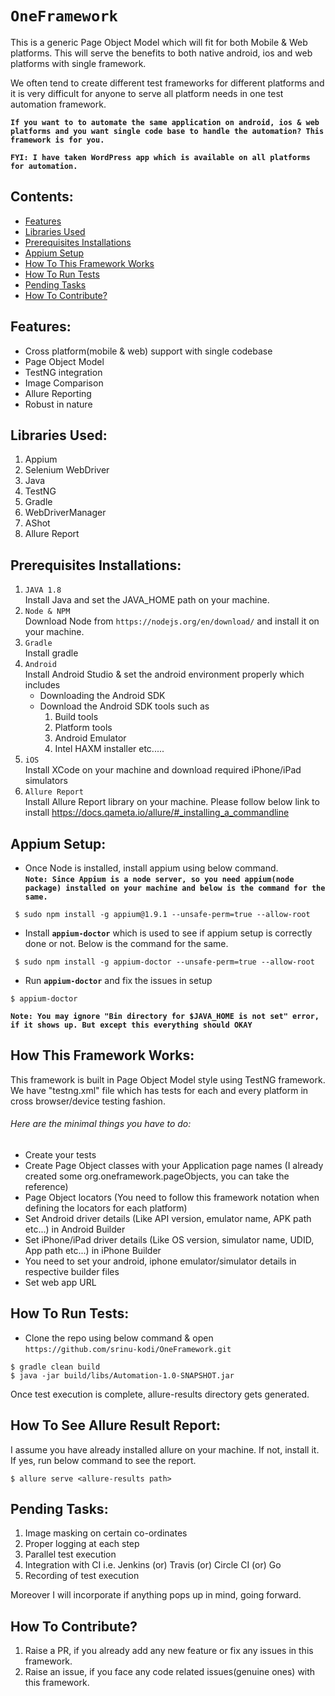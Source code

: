 # `OneFramework`
This is a generic Page Object Model which will fit for both Mobile & Web platforms.
This will serve the benefits to both native android, ios and web platforms with single framework.

We often tend to create different test frameworks for different platforms and it is very difficult for anyone to serve all platform needs in one test automation framework.

<b>`If you want to to automate the same application on android, ios & web platforms and you want single code base to handle the automation? This framework is for you.`</b>

<b>`FYI: I have taken WordPress app which is available on all platforms for automation.`</b>

## Contents:

* [Features](#features)
* [Libraries Used](#libraries-used)
* [Prerequisites Installations](#prerequisites-installations)
* [Appium Setup](#appium-setup)
* [How To This Framework Works](#how-this-framework-works)
* [How To Run Tests](#how-to-run-tests)
* [Pending Tasks](#pending-tasks)
* [How To Contribute?](#how-to-contribute)

## Features:

* Cross platform(mobile & web) support with single codebase
* Page Object Model
* TestNG integration
* Image Comparison
* Allure Reporting
* Robust in nature

## Libraries Used:

1. Appium
2. Selenium WebDriver
3. Java
4. TestNG
5. Gradle
6. WebDriverManager
7. AShot
8. Allure Report

## Prerequisites Installations:

1. `JAVA 1.8`<br>
    Install Java and set the JAVA_HOME path on your machine.
2. `Node & NPM`<br>
    Download Node from `https://nodejs.org/en/download/` and install it on your machine.
3. `Gradle`<br>
    Install gradle
4.  `Android`<br>
    Install Android Studio & set the android environment properly which includes<br>
    -  Downloading the Android SDK
    -  Download the Android SDK tools such as 
       1. Build tools
       2. Platform tools
       3. Android Emulator
       4. Intel HAXM installer etc.....
5.  `iOS`<br>
    Install XCode on your machine and download required iPhone/iPad simulators
6.  `Allure Report`<br>
    Install Allure Report library on your machine. Please follow below link to install
    https://docs.qameta.io/allure/#_installing_a_commandline

## Appium Setup:

- Once Node is installed, install appium using below command.<br>
<b>`Note: Since Appium is a node server, so you need appium(node package) installed on your machine and below is the command for the same.`</b>
``` 
 $ sudo npm install -g appium@1.9.1 --unsafe-perm=true --allow-root 
```
- Install <b>`appium-doctor`</b> which is used to see if appium setup is correctly done or not. Below is the command for the same.<br>
``` 
 $ sudo npm install -g appium-doctor --unsafe-perm=true --allow-root
```
- Run <b>`appium-doctor`</b> and fix the issues in setup<br>
```
$ appium-doctor
```
 
<b>`Note: You may ignore "Bin directory for $JAVA_HOME is not set" error, if it shows up. But except this everything should OKAY`</b>

## How This Framework Works:

This framework is built in Page Object Model style using TestNG framework.<br>
We have "testng.xml" file which has tests for each and every platform in cross browser/device testing fashion.
 
###### Here are the minimal things you have to do:
 
 - Create your tests 
 - Create Page Object classes with your Application page names (I already created some org.oneframework.pageObjects, you can take the reference)
 - Page Object locators (You need to follow this framework notation when defining the locators for each platform)
 - Set Android driver details (Like API version, emulator name, APK path etc...) in Android Builder
 - Set iPhone/iPad driver details (Like OS version, simulator name, UDID, App path etc...) in iPhone Builder
 - You need to set your android, iphone emulator/simulator details in respective builder files
 - Set web app URL
 
## How To Run Tests:

- Clone the repo using below command & open<br>
    `https://github.com/srinu-kodi/OneFramework.git`

```
$ gradle clean build
$ java -jar build/libs/Automation-1.0-SNAPSHOT.jar
```
Once test execution is complete, allure-results directory gets generated.
## How To See Allure Result Report:

I assume you have already installed allure on your machine. If not, install it. If yes, run below command to see the report.
```
$ allure serve <allure-results path>
```

## Pending Tasks:

1. Image masking on certain co-ordinates
2. Proper logging at each step
3. Parallel test execution
4. Integration with CI i.e. Jenkins (or) Travis (or) Circle CI (or) Go
5. Recording of test execution

Moreover I will incorporate if anything pops up in mind, going forward.<br>

## How To Contribute?

1. Raise a PR, if you already add any new feature or fix any issues in this framework.
2. Raise an issue, if you face any code related issues(genuine ones) with this framework.<br>